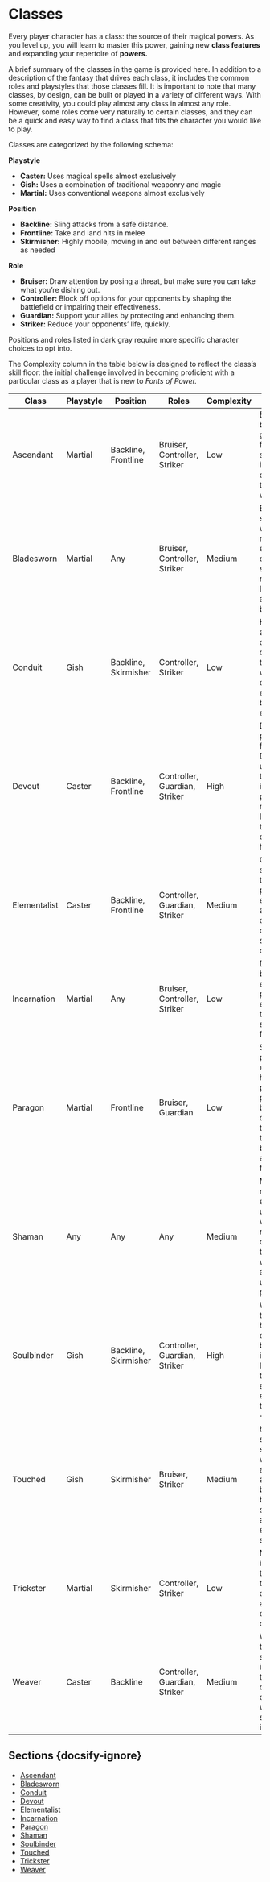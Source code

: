 # Classes
Every player character has a class: the source of their magical powers. As you level up, you will learn to master this power, gaining new **class features** and expanding your repertoire of **powers.**

A brief summary of the classes in the game is provided here. In addition to a description of the fantasy that drives each class, it includes the common roles and playstyles that those classes fill. It is important to note that many classes, by design, can be built or played in a variety of different ways. With some creativity, you could play almost any class in almost any role. However, some roles come very naturally to certain classes, and they can be a quick and easy way to find a class that fits the character you would like to play. 

Classes are categorized by the following schema: 

**Playstyle**

* **Caster:** Uses magical spells almost exclusively
* **Gish:** Uses a combination of traditional weaponry and magic
* **Martial:** Uses conventional weapons almost exclusively

**Position**

* **Backline:** Sling attacks from a safe distance.
* **Frontline:** Take and land hits in melee
* **Skirmisher:** Highly mobile, moving in and out between different ranges as needed

**Role**

* **Bruiser:** Draw attention by posing a threat, but make sure you can take what you’re dishing out.
* **Controller:** Block off options for your opponents by shaping the battlefield or impairing their effectiveness.
* **Guardian:** Support your allies by protecting and enhancing them.
* **Striker:** Reduce your opponents’ life, quickly.

Positions and roles listed in dark gray require more specific character choices to opt into. 

The Complexity column in the table below is designed to reflect the class’s skill floor: the initial challenge involved in becoming proficient with a particular class as a player that is new to *Fonts of Power.*

Class | Playstyle | Position | Roles | Complexity | Description
-- | -- | -- | -- | -- | --
Ascendant | Martial | Backline, Frontline | Bruiser, Controller, Striker | Low | Basic attack brawler or grappler focused on self-improvement, customizing their natural weapons.
Bladesworn | Martial | Any | Bruiser, Controller, Striker | Medium | Bound to a sentient weapon, they react with elaborate counterattacks, stacking up rhythm as they land basic attack after basic attack.
Conduit | Gish | Backline, Skirmisher | Controller, Striker | Low | Highly mobile artificer capable of casting spells through their weapons and chaining those effects between enemies.
Devout | Caster | Backline, Frontline | Controller, Guardian, Striker | High | Drawing on the power of a fickle god, the Devout builds up Favor so they can work incredibly powerful miracles that last as long as their concentration hotels..
Elementalist | Caster | Backline, Frontline | Controller, Guardian, Striker | Medium | Classic spellslinger that balances pairs of elements against each other and copies the spells that they cast.
Incarnation | Martial | Any | Bruiser, Controller, Striker | Low | Dead-simple brawler that exploits the power of their emotions to transform into an unstoppable force.
Paragon | Martial | Frontline | Bruiser, Guardian | Low | Stalwart protector that excels at holding a position, providing area buffs and debuffs to those around them and blocking attacks of their foes.
Shaman | Any | Any | Any | Medium | Manifests natural elements with unparalleled versatility, recklessly overwhelming themselves with its intense and uncontrollable power.
Soulbinder | Gish | Backline, Skirmisher | Controller, Guardian, Striker | High | With a touch or the tip of a blade a connection between souls is formed, letting them transmit subtle and strange effects through the bond.
Touched | Gish | Skirmisher | Bruiser, Striker | Medium | Two entities bound to the same form slowly learn to work together as they dance across the battlefield, blending melee strikes, ranged attacks, and simple custom spells.
Trickster | Martial | Skirmisher | Controller, Striker | Low | Masters of luck itself, they play the odds as they roll the dice on huge attacks and set off devious delayed- 
Weaver | Caster | Backline | Controller, Guardian, Striker | Medium | Weave together simple patterns into a brilliant tapestry by carefully choosing which ones to sustain indefinitely.

## Sections {docsify-ignore}
* [Ascendant](character-options/classes/ascendant.md)
* [Bladesworn](character-options/classes/bladesworn.md)
* [Conduit](character-options/classes/conduit.md)
* [Devout](character-options/classes/devout.md)
* [Elementalist](character-options/classes/elementalist.md)
* [Incarnation](character-options/classes/incarnation.md)
* [Paragon](character-options/classes/paragon.md)
* [Shaman](character-options/classes/shaman.md)
* [Soulbinder](character-options/classes/soulbinder.md)
* [Touched](character-options/classes/touched.md)
* [Trickster](character-options/classes/trickster.md)
* [Weaver](character-options/classes/weaver.md)
